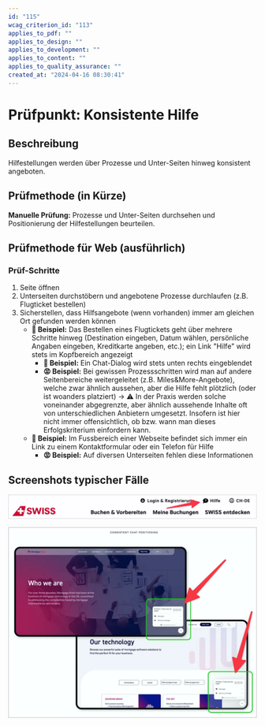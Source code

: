 ```yaml
---
id: "115"
wcag_criterion_id: "113"
applies_to_pdf: ""
applies_to_design: ""
applies_to_development: ""
applies_to_content: ""
applies_to_quality_assurance: ""
created_at: "2024-04-16 08:30:41"
---
```


# Prüfpunkt: Konsistente Hilfe

## Beschreibung

Hilfestellungen werden über Prozesse und Unter-Seiten hinweg konsistent angeboten.

## Prüfmethode (in Kürze)

**Manuelle Prüfung:** Prozesse und Unter-Seiten durchsehen und Positionierung der Hilfestellungen beurteilen.

## Prüfmethode für Web (ausführlich)

### Prüf-Schritte

1. Seite öffnen
1. Unterseiten durchstöbern und angebotene Prozesse durchlaufen (z.B. Flugticket bestellen)
1. Sicherstellen, dass Hilfsangebote (wenn vorhanden) immer am gleichen Ort gefunden werden können
    - **🙂 Beispiel:** Das Bestellen eines Flugtickets geht über mehrere Schritte hinweg (Destination eingeben, Datum wählen, persönliche Angaben eingeben, Kreditkarte angeben, etc.); ein Link "Hilfe" wird stets im Kopfbereich angezeigt
        - **🙂 Beispiel:** Ein Chat-Dialog wird stets unten rechts eingeblendet
        - **😡 Beispiel:** Bei gewissen Prozessschritten wird man auf andere Seitenbereiche weitergeleitet (z.B. Miles&More-Angebote), welche zwar ähnlich aussehen, aber die Hilfe fehlt plötzlich (oder ist woanders platziert) → ⚠️ In der Praxis werden solche voneinander abgegrenzte, aber ähnlich aussehende Inhalte oft von unterschiedlichen Anbietern umgesetzt. Insofern ist hier nicht immer offensichtlich, ob bzw. wann man dieses Erfolgskriterium einfordern kann.
    - **🙂 Beispiel:** Im Fussbereich einer Webseite befindet sich immer ein Link zu einem Kontaktformular oder ein Telefon für Hilfe
        - **😡 Beispiel:** Auf diversen Unterseiten fehlen diese Informationen

## Screenshots typischer Fälle

![Hilfe-Angebot im Header der Swiss](images/hilfe-angebot-im-header-der-swiss.png)

![Chat-Möglichkeit immer an derselben Position](images/chat-mglichkeit-immer-an-derselben-position.png)